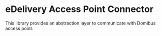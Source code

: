 # eDelivery Access Point Connector

This library provides an abstraction layer to communicate with Domibus access point.
